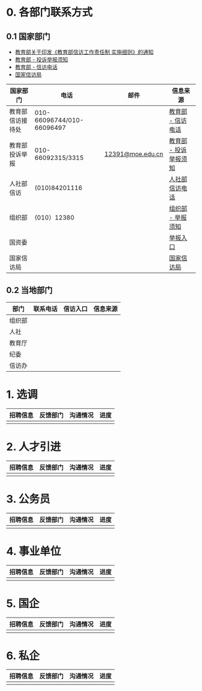 # 0. 各部门联系方式 
## 0.1 国家部门
- [教育部关于印发《教育部信访工作责任制
实施细则》的通知](http://www.moe.gov.cn/srcsite/A01/s7048/201710/t20171017_316600.html)
- [教育部 - 投诉举报须知](http://www.moe.gov.cn/jyb_hygq/hygq_tsjb/201505/t20150520_184529.html)
- [教育部 - 信访电话](http://www.moe.gov.cn/jyb_xxgk/zdgk_sxml/sxml_jyzhgl/jyzhgl_xfgz/xfgz_xfdh/201712/t20171226_322632.html)
- [国家信访局](http://www.gjxfj.gov.cn/gjxfj/wsxf/A0903index_1.htm)


|国家部门|电话|邮件|信息来源|
|----|----|----|----|
|教育部信访接待处| 010-66096744/010-66096497| |[教育部 - 信访电话](http://www.moe.gov.cn/jyb_xxgk/zdgk_sxml/sxml_jyzhgl/jyzhgl_xfgz/xfgz_xfdh/201712/t20171226_322632.html)|
|教育部投诉举报|010-66092315/3315 | 12391@moe.edu.cn |[教育部 - 投诉举报须知](http://www.moe.gov.cn/jyb_hygq/hygq_tsjb/201505/t20150520_184529.html)|
|人社部信访|(010)84201116| |[人社部信访电话](http://www.mohrss.gov.cn/SYrlzyhshbzb/fwyd/zxfudh/201604/t20160407_237560.html)|
|组织部|(010）12380| |[组织部 - 举报须知](http://www.12380.gov.cn/new_jubaoxuzhi.html)|
|国资委| | |[举报入口](http://zygjjg.12388.gov.cn/)|
|国家信访局| | | [国家信访局](http://www.gjxfj.gov.cn/gjxfj/wsxf/A0903index_1.htm)|

## 0.2 当地部门
|部门|联系电话|信访入口|信息来源|
|----|----|----|----|
|组织部||||
|人社||||
|教育厅||||
|纪委||||
|信访办|||
# 1. 选调
|招聘信息|反馈部门|沟通情况|进度|
|----|----|----|----|
|||||


# 2. 人才引进
|招聘信息|反馈部门|沟通情况|进度|
|----|----|----|----|
|||||


# 3. 公务员 
|招聘信息|反馈部门|沟通情况|进度|
|----|----|----|----|
|||||


# 4. 事业单位 
|招聘信息|反馈部门|沟通情况|进度|
|----|----|----|----|
|||||


# 5. 国企 
|招聘信息|反馈部门|沟通情况|进度|
|----|----|----|----|
|||||


# 6. 私企 
|招聘信息|反馈部门|沟通情况|进度|
|----|----|----|----|
|||||




